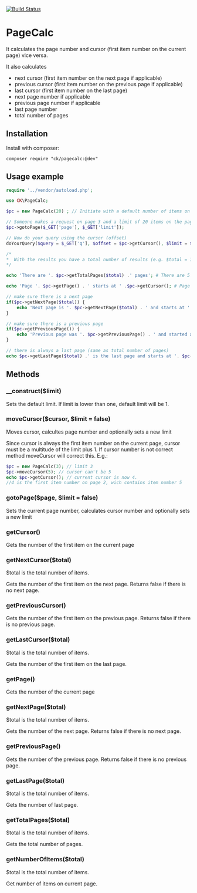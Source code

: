 [![Build Status](https://travis-ci.org/cKlee/pagecalc.svg?branch=master)](https://travis-ci.org/cKlee/pagecalc)

# PageCalc

It calculates the page number and cursor (first item number on the current page) vice versa.

It also calculates

- next cursor (first item number on the next page if applicable)
- previous cursor (first item number on the previous page if applicable)
- last cursor (first item number on the last page)
- next page number if applicable
- previous page number if applicable
- last page number
- total number of pages

## Installation

Install with composer:

    composer require "ck/pagecalc:@dev"

## Usage example

```php
require '../vendor/autoload.php';

use CK\PageCalc;

$pc = new PageCalc(20) ; // Initiate with a default number of items on one page (limit)

// Someone makes a request on page 3 and a limit of 20 items on the page
$pc->gotoPage($_GET['page'], $_GET['limit']);

// Now do your query using the cursor (offset)
doYourQuery($query = $_GET['q'], $offset = $pc->getCursor(), $limit = $_GET['limit']);

/*
*  With the results you have a total number of results (e.g. $total = 100)
*/

echo 'There are '. $pc->getTotalPages($total) .' pages'; # There are 5 pages

echo 'Page '. $pc->getPage() . ' starts at ' .$pc->getCursor(); # Page 3 starts at 41

// make sure there is a next page
if($pc->getNextPage($total)) {
    echo 'Next page is '. $pc->getNextPage($total) . ' and starts at ' . $pc->getNextCursor($total); # Next page is 4 and starts at 61
}

// make sure there is a previous page
if($pc->getPreviousPage()) {
    echo 'Previous page was '. $pc->getPreviousPage() . ' and started at ' . $pc->getPreviousCursor(); # Previous page was 2 and started at 21
}

// there is always a last page (same as total number of pages)
echo $pc->getLastPage($total) .' is the last page and starts at '. $pc->getLastCursor($total); # 5 is the last page and starts at 81

```

## Methods

### __construct($limit)

Sets the default limit. If limit is lower than one, default limit will be 1.


### moveCursor($cursor, $limit = false)

Moves cursor, calcultes page number and optionally sets a new limit

Since cursor is always the first item number on the current page, cursor must be a multitude of the limit plus 1. If cursor number is not correct method moveCursor will correct this. E.g.:

```php
$pc = new PageCalc(3); // limit 3
$pc->moveCursor(5); // cursor can't be 5
echo $pc->getCursor(); // current cursor is now 4.
//4 is the first item number on page 2, wich contains item number 5
```

### gotoPage($page, $limit = false)

Sets the current page number, calculates cursor number and optionally sets a new limit

### getCursor()

Gets the number of the first item on the current page

### getNextCursor($total)

$total is the total number of items.

Gets the number of the first item on the next page. Returns false if there is no next page.

### getPreviousCursor()

Gets the number of the first item on the previous page. Returns false if there is no previous page.

### getLastCursor($total)

$total is the total number of items.

Gets the number of the first item on the last page.

### getPage()

Gets the number of the current page

### getNextPage($total)

$total is the total number of items.

Gets the number of the next page. Returns false if there is no next page.

### getPreviousPage()

Gets the number of the previous page. Returns false if there is no previous page.

### getLastPage($total)

$total is the total number of items.

Gets the number of last page.

### getTotalPages($total)

$total is the total number of items.

Gets the total number of pages.

### getNumberOfItems($total)

$total is the total number of items.

Get number of items on current page.



